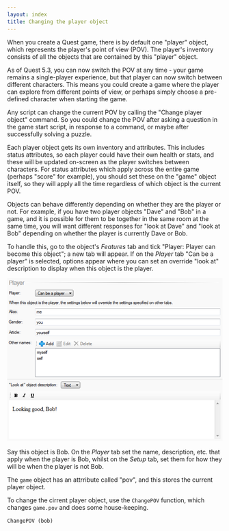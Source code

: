 ```yaml
---
layout: index
title: Changing the player object
---
```


When you create a Quest game, there is by default one "player" object, which represents the player's point of view (POV). The player's inventory consists of all the objects that are contained by this "player" object.

As of Quest 5.3, you can now switch the POV at any time - your game remains a single-player experience, but that player can now switch between different characters. This means you could create a game where the player can explore from different points of view, or perhaps simply choose a pre-defined character when starting the game.

Any script can change the current POV by calling the "Change player object" command. So you could change the POV after asking a question in the game start script, in response to a command, or maybe after successfully solving a puzzle.

Each player object gets its own inventory and attributes. This includes status attributes, so each player could have their own health or stats, and these will be updated on-screen as the player switches between characters. For status attributes which apply across the entire game (perhaps "score" for example), you should set these on the "game" object itself, so they will apply all the time regardless of which object is the current POV.

Objects can behave differently depending on whether they are the player or not. For example, if you have two player objects "Dave" and "Bob" in a game, and it is possible for them to be together in the same room at the same time, you will want different responses for "look at Dave" and "look at Bob" depending on whether the player is currently Dave or Bob.

To handle this, go to the object's _Features_ tab and tick "Player: Player can become this object"; a new tab will appear. If on the _Player_ tab "Can be a player" is selected, options appear where you can set an override "look at" description to display when this object is the player.

![](images/Pov1.png "Pov1.png")

Say this object is Bob. On the _Player_ tab set the name, description, etc. that apply when the player is Bob, whilst on the _Setup_ tab, set them for how they will be when the player is not Bob.

The `game` object has an attrribute called "pov", and this stores the current player object.

To change the cirrent player object, use the `ChangePOV` function, which changes `game.pov` and does some house-keeping.

    ChangePOV (bob)